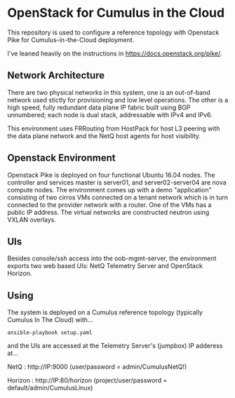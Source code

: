 # OpenStack for Cumulus in the Cloud

This repository is used to configure a reference topology with Openstack Pike for Cumulus-in-the-Cloud deployment.

I've leaned heavily on the instructions in https://docs.openstack.org/pike/.

## Network Architecture

There are two physical networks in this system, one is an out-of-band network used stictly for provisioning and low level operations.  The other is a high speed, fully redundant data plane IP fabric built using BGP unnumbered; each node is dual stack, addressable with IPv4 and IPv6.

This environment uses FRRouting from HostPack for host L3 peering with the data plane network and the NetQ host agents for host visibility. 

## Openstack Environment

Openstack Pike is deployed on four functional Ubuntu 16.04 nodes.  The controller and services master is server01, and server02-server04 are nova compute nodes.  The environment comes up with a demo "application" consisting of two cirros VMs connected on a tenant network which is in turn connected to the provider network with a router. One of the VMs has a public IP address.  The virtual networks are constructed neutron using VXLAN overlays.

## UIs
Besides console/ssh access into the oob-mgmt-server, the environment exports two web based UIs: NetQ Telemetry Server and OpenStack Horizon.

## Using
The system is deployed on a Cumulus reference topology (typically Cumulus In The Cloud) with...
```
ansible-playbook setup.yaml
```
and the UIs are accessed at the Telemetry Server's (jumpbox) IP adderess at...

NetQ    : http://IP:9000 (user/password = admin/CumulusNetQ!)

Horizon : http://IP:80/horizon (project/user/password = default/admin/CumulusLinux)
